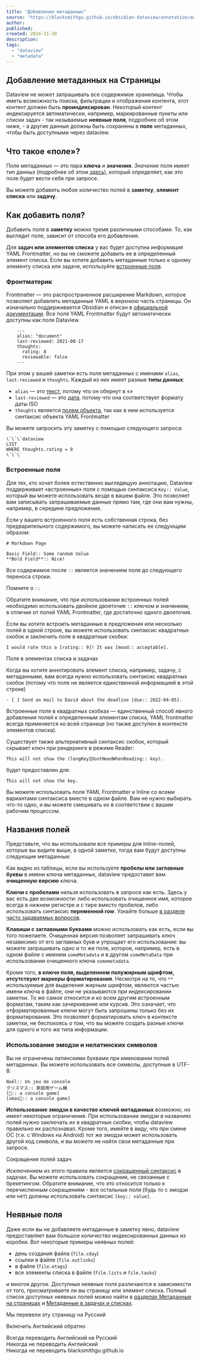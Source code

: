 ```yaml
---
title: "Добавление метаданных"
source: "https://blacksmithgu.github.io/obsidian-dataview/annotation/add-metadata/"
author:
published:
created: 2024-11-30
description:
tags:
  - "dataview"
  - "metadata"
---
```

## Добавление метаданных на Страницы

Dataview не может запрашивать все содержимое хранилища. Чтобы иметь возможность поиска, фильтрации и отображения контента, этот контент должен быть **проиндексирован**. Некоторый контент индексируется автоматически, например, маркированные пункты или списки задач - так называемые **неявные поля**, подробнее об этом ниже, - а другие данные должны быть сохранены в **поле** метаданных, чтобы быть доступными через dataview.

## Что такое «поле»?

Поле метаданных — это пара **ключа** и **значения**. *Значение* поля имеет тип данных (подробнее об этом [здесь](https://blacksmithgu.github.io/obsidian-dataview/annotation/types-of-metadata/)), который определяет, как это поле будет вести себя при запросе.

Вы можете добавить любое количество полей в **заметку**, **элемент списка** или **задачу**.

## Как добавить поля?

Добавить поля в **заметку** можно тремя различными способами. То, как выглядит поле, зависит от способа его добавления.

Для **задач или элементов списка** у вас будет доступна информация YAML Frontmatter, но вы не сможете добавить ее в определенный элемент списка. Если вы хотите добавить метаданные только к одному элементу списка или задаче, используйте [встроенные поля](https://blacksmithgu.github.io/obsidian-dataview/annotation/add-metadata/#inline-fields).

### Фронтматерик

Frontmatter — это распространенное расширение Markdown, которое позволяет добавлять метаданные YAML в верхнюю часть страницы. Он изначально поддерживается Obsidian и описан в [официальной документации](https://help.obsidian.md/Advanced+topics/YAML+front+matter). Все поля YAML Frontmatter будут автоматически доступны как поля Dataview.

```
    ---
    alias: "document"
    last-reviewed: 2021-08-17
    thoughts:
      rating: 8
      reviewable: false
    ---
```

При этом у вашей заметки есть поля метаданных с именами `alias`, `last-reviewed` и `thoughts`. Каждый из них имеет разные **типы данных**:

- `alias` — это [текст](https://blacksmithgu.github.io/obsidian-dataview/annotation/types-of-metadata/#text), потому что он обернут в «»
- `last-reviewed` — это [дата](https://blacksmithgu.github.io/obsidian-dataview/annotation/types-of-metadata/#date), потому что она соответствует формату даты ISO
- `thoughts` является [полем объекта](https://blacksmithgu.github.io/obsidian-dataview/annotation/types-of-metadata/#object), так как в нем используется синтаксис объекта YAML Frontmatter

Вы можете запросить эту заметку с помощью следующего запроса:

```
\`\`\`dataview
LIST
WHERE thoughts.rating = 8
\`\`\`
```

### Встроенные поля

Для тех, кто хочет более естественно выглядящую аннотацию, Dataview поддерживает «встроенные» поля с помощью синтаксиса `Key:: Value`, который вы можете использовать везде в вашем файле. Это позволяет вам записывать запрашиваемые данные прямо там, где они вам нужны, например, в середине предложения.

Если у вашего встроенного поля есть собственная строка, без предварительного содержимого, вы можете написать ее следующим образом:

```
# Markdown Page

Basic Field:: Some random Value
**Bold Field**:: Nice!
```

Все содержимое после `::` является значением поля до следующего переноса строки.

Помните о `::`

Обратите внимание, что при использовании встроенных полей необходимо использовать двойное двоеточие `::` ключом и значением, в отличие от полей YAML Frontmatter, где достаточно одного двоеточия.

Если вы хотите встроить метаданные в предложения или несколько полей в одной строке, вы можете использовать синтаксис квадратных скобок и заключить поле в квадратные скобки:

```
I would rate this a [rating:: 9]! It was [mood:: acceptable].
```

Поля в элементах списка и задачах

Когда вы хотите аннотировать элемент списка, например, задачу, с метаданными, вам всегда нужно использовать синтаксис квадратных скобок (потому что поле не является единственной информацией в этой строке)

```
- [ ] Send an mail to David about the deadline [due:: 2022-04-05].
```

Встроенные поля в квадратных скобках — единственный способ явного добавления полей к определенным элементам списка, YAML frontmatter всегда применяется ко всей странице (но также доступен в контексте элементов списка).

Существует также альтернативный синтаксис скобок, который скрывает ключ при рендеринге в режиме Reader:

```
This will not show the (longKeyIDontNeedWhenReading:: key).
```

будет предоставлен для:

```
This will not show the key.
```

Вы можете использовать поля YAML Frontmatter и Inline со всеми вариантами синтаксиса вместе в одном файле. Вам не нужно выбирать что-то одно, и вы можете смешивать их в соответствии с вашим рабочим процессом.

## Названия полей

Представьте, что вы использовали все примеры для Inline-полей, которые вы видите выше, в одной заметке, тогда вам будут доступны следующие метаданные:

Как видно из таблицы, если вы используете **пробелы или заглавные буквы** в имени ключа метаданных, dataview предоставит вам **очищенную версию** ключа.

**Ключи с пробелами** нельзя использовать в запросе как есть. Здесь у вас есть две возможности: либо использовать очищенное имя, которое всегда в нижнем регистре и с тире вместо пробелов, либо использовать синтаксис **переменной row**. Узнайте больше [в разделе часто задаваемых вопросов](https://blacksmithgu.github.io/obsidian-dataview/resources/faq/).

**Клавиши с заглавными буквами** можно использовать как есть, если вы того пожелаете. Очищенная версия позволяет запрашивать ключ независимо от его заглавных букв и упрощает его использование: вы можете запрашивать одно и то же поле, которое, например, есть в одном файле с именем `someMetadata` и в другом `someMetaData` при использовании очищенного ключа `somemetadata`.

Кроме того, **в ключе поля, выделенном полужирным шрифтом, отсутствуют маркеры форматирования**. Несмотря на то, что `**` используемые для выделения жирным шрифтом, являются частью имени ключа в файле, они не указываются при индексировании заметки. То же самое относится и ко всем другим встроенным форматам, таким как зачеркивание или курсив. Это означает, что отформатированные ключи могут быть запрошены только без их форматирования. Это позволяет форматировать ключ в контексте заметки, не беспокоясь о том, что вы можете создать разные ключи для одного и того же типа информации.

### Использование эмодзи и нелатинских символов

Вы не ограничены латинскими буквами при именовании полей метаданных. Вы можете использовать все символы, доступные в UTF-8:

```
Noël:: Un jeu de console
クリスマス:: 家庭用ゲーム機
[🎅:: a console game]
[xmas🎄:: a console game]
```

**Использование эмодзи в качестве ключей метаданных** возможно, но имеет некоторые ограничения. При использовании эмодзи в названиях полей нужно заключать их в квадратные скобки, чтобы dataview правильно их распознавал. Кроме того, имейте в виду, что при смене ОС (т.е. с Windows на Android) тот же эмодзи может использовать другой код символа, и вы можете не найти свои метаданные при запросе.

Сокращения полей задач

Исключением из этого правила является [сокращенный синтаксис](https://blacksmithgu.github.io/obsidian-dataview/annotation/metadata-tasks/#field-shorthands) в задачах. Вы можете использовать сокращения, не связанные с брекетингом. Обратите внимание, что это относится только к перечисленным сокращениям - все остальные поля (будь то с эмодзи или нет) должны использовать синтаксис `[key:: value]`.

## Неявные поля

Даже если вы не добавляете метаданные в заметку явно, dataview предоставляет вам большое количество индексированных данных из коробки. Вот некоторые примеры неявных полей:

- день создания файла (`file.cday`)
- ссылки в файле (`file.outlinks`)
- в файле (`file.etags`)
- все элементы списка в файле (`file.lists` и `file.tasks`)

и многое другое. Доступные неявные поля различаются в зависимости от того, просматриваете ли вы страницу или элемент списка. Полный список доступных неявных полей можно найти в [разделах Метаданные на страницах](https://blacksmithgu.github.io/obsidian-dataview/annotation/metadata-pages/) и [Метаданные в задачах и списках](https://blacksmithgu.github.io/obsidian-dataview/annotation/metadata-tasks/).

Мы перевели эту страницу на Русский

Включить Английский обратно

Всегда переводить Английский на Русский  
Никогда не переводить Английский  
Никогда не переводить blacksmithgu.github.io